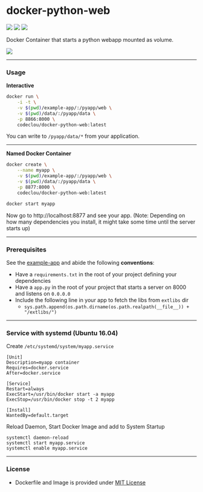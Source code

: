 # docker-python-web

[![](https://codeclou.github.io/doc/docker-19.svg)](https://hub.docker.com/r/codeclou/docker-python-web/tags/) [![](https://codeclou.github.io/doc/docker-from-alpine.svg)](https://alpinelinux.org/) [![](https://codeclou.github.io/doc/docker-run-as-non-root.svg)](https://docs.docker.com/engine/reference/builder/#/user)

Docker Container that starts a python webapp mounted as volume.


![](https://codeclou.github.io/doc/docker-warranty.svg?v5)

-----

### Usage

**Interactive**

```bash
docker run \
    -i -t \
    -v $(pwd)/example-app/:/pyapp/web \
    -v $(pwd)/data/:/pyapp/data \
    -p 8866:8000 \
    codeclou/docker-python-web:latest
```

You can write to `/pyapp/data/*` from your application.

----

**Named Docker Container**


```bash
docker create \
    --name myapp \
    -v $(pwd)/example-app/:/pyapp/web \
    -v $(pwd)/data/:/pyapp/data \
    -p 8877:8000 \
    codeclou/docker-python-web:latest

docker start myapp
```

Now go to http://localhost:8877 and see your app. 
(Note: Depending on how many dependencies you install, it might take some time until the server starts up)

-----

### Prerequisites

See the [example-app](./example-app) and abide the following **conventions**:

 * Have a `requirements.txt` in the root of your project defining your dependencies
 * Have a `app.py` in the root of your project that starts a server on 8000 and listens on `0.0.0.0` 
 * Include the following line in your app to fetch the libs from `extlibs` dir
   * `sys.path.append(os.path.dirname(os.path.realpath(__file__)) + "/extlibs/")`

-----

### Service with systemd (Ubuntu 16.04)

Create `/etc/systemd/system/myapp.service`

```
[Unit]
Description=myapp container
Requires=docker.service
After=docker.service

[Service]
Restart=always
ExecStart=/usr/bin/docker start -a myapp
ExecStop=/usr/bin/docker stop -t 2 myapp

[Install]
WantedBy=default.target
```

Reload Daemon, Start Docker Image and add to System Startup

```
systemctl daemon-reload
systemctl start myapp.service
systemctl enable myapp.service
```

----


### License

  * Dockerfile and Image is provided under [MIT License](https://github.com/codeclou/docker-python-web/blob/master/LICENSE.md)
